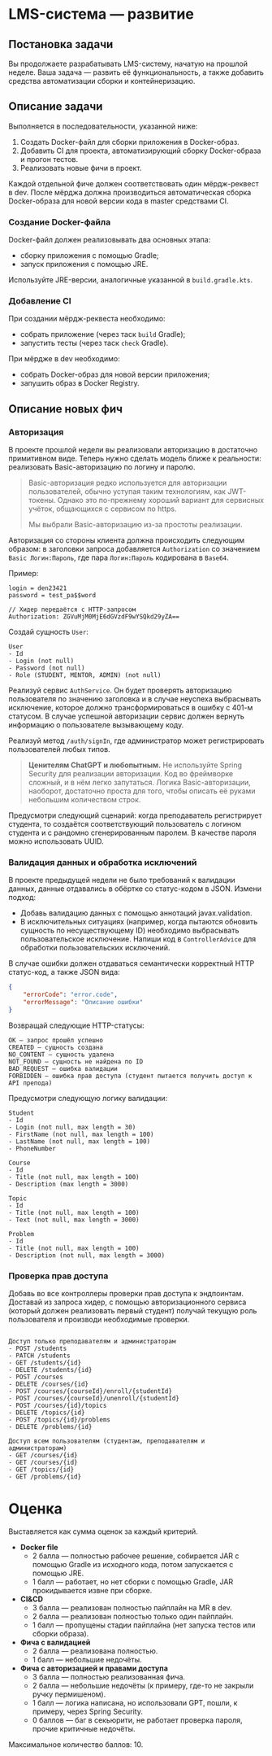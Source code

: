 # LMS-система — развитие

## Постановка задачи

Вы продолжаете разрабатывать LMS-систему, начатую на прошлой неделе. Ваша задача — развить её функциональность, а также добавить средства автоматизации сборки и контейнеризацию.

## Описание задачи

Выполняется в последовательности, указанной ниже:

1. Создать Docker-файл для сборки приложения в Docker-образ.
2. Добавить CI для проекта, автоматизирующий сборку Docker-образа и прогон тестов.
3. Реализовать новые фичи в проект.

Каждой отдельной фиче должен соответствовать один мёрдж-реквест в dev. После мёрджа должна производиться автоматическая сборка Docker-образа для новой версии кода в master средствами CI.

### Создание Docker-файла

Docker-файл должен реализовывать два основных этапа:

- сборку приложения с помощью Gradle;
- запуск приложения с помощью JRE.

Используйте JRE-версии, аналогичные указанной в `build.gradle.kts`.

### Добавление CI

При создании мёрдж-реквеста необходимо:

- собрать приложение (через таск `build` Gradle);
- запустить тесты (через таск `check` Gradle).

При мёрдже в dev необходимо:

- собрать Docker-образ для новой версии приложения;
- запушить образ в Docker Registry.

## Описание новых фич

### Авторизация

В проекте прошлой недели вы реализовали авторизацию в достаточно примитивном виде. Теперь нужно сделать модель ближе к реальности: реализовать Basic-авторизацию по логину и паролю.

> Basic-авторизация редко используется для авторизации пользователей, обычно уступая таким технологиям, как JWT-токены. Однако это по-прежнему хороший вариант для сервисных учёток, общающихся с сервисом по https. 
>
> Мы выбрали Basic-авторизацию из-за простоты реализации.

Авторизация со стороны клиента должна происходить следующим образом: в заголовки запроса добавляется `Authorization` со значением `Basic Логин:Пароль`, где пара `Логин:Пароль` кодирована в `Base64`.

Пример:

```
login = den23421
password = test_pa$$word

// Хидер передаётся с HTTP-запросом
Authorization: ZGVuMjM0MjE6dGVzdF9wYSQkd29yZA==
```

Создай сущность `User`:

```text
User
- Id
- Login (not null)
- Password (not null)
- Role (STUDENT, MENTOR, ADMIN) (not null)
```

Реализуй сервис `AuthService`. Он будет проверять авторизацию пользователя по значению заголовка и в случае неуспеха выбрасывать исключение, которое должно трансформироваться в ошибку с 401-м статусом. В случае успешной авторизации сервис должен вернуть информацию о пользователе вызывающему коду.

Реализуй метод `/auth/signIn`, где администратор может регистрировать пользователей любых типов.

> **Ценителям ChatGPT и любопытным.** Не используйте Spring Security для реализации авторизации. Код во фреймворке сложный, и в нём легко запутаться. Логика Basic-авторизации, наоборот, достаточно проста для того, чтобы описать её руками небольшим количеством строк.

Предусмотри следующий сценарий: когда преподаватель регистрирует студента, то создаётся соответствующий пользователь с логином студента и с рандомно сгенерированным паролем. В качестве пароля можно использовать UUID. 

### Валидация данных и обработка исключений

В проекте предыдущей недели не было требований к валидации данных, данные отдавались в обёртке со статус-кодом в JSON. Измени подход:

- Добавь валидацию данных с помощью аннотаций javax.validation.
- В исключительных ситуациях (например, когда пытаются обновить сущность по несуществующему ID) необходимо выбрасывать пользовательское исключение. Напиши код в `ControllerAdvice` для обработки пользовательских исключений.

В случае ошибки должен отдаваться семантически корректный HTTP статус-код, а также JSON вида:

```json
{
    "errorCode": "error.code", 
    "errorMessage": "Описание ошибки"
}
```

Возвращай следующие HTTP-статусы:

```
OK — запрос прошёл успешно
CREATED — сущность создана
NO_CONTENT — сущность удалена
NOT_FOUND — сущность не найдена по ID
BAD_REQUEST — ошибка валидации
FORBIDDEN — ошибка прав доступа (студент пытается получить доступ к API препода)
```

Предусмотри следующую логику валидации:

```
Student
- Id
- Login (not null, max length = 30)
- FirstName (not null, max length = 100)
- LastName (not null, max length = 100)
- PhoneNumber 

Course
- Id
- Title (not null, max length = 100)
- Description (max length = 3000)

Topic
- Id
- Title (not null, max length = 100)
- Text (not null, max length = 3000)

Problem
- Id
- Title (not null, max length = 100)
- Description (not null, max length = 3000)
```

### Проверка прав доступа

Добавь во все контроллеры проверки прав доступа к эндпоинтам. Доставай из запроса хидер, с помощью авторизационного сервиса (который должен реализовать первый студент) получай текущую роль пользователя и производи необходимые проверки.

```text

Доступ только преподавателям и администраторам
- POST /students
- PATCH /students
- GET /students/{id} 
- DELETE /students/{id}
- POST /courses
- DELETE /courses/{id}
- POST /courses/{courseId}/enroll/{studentId}
- POST /courses/{courseId}/unenroll/{studentId}
- POST /courses/{id}/topics
- DELETE /topics/{id}
- POST /topics/{id}/problems
- DELETE /problems/{id}

Доступ всем пользователям (студентам, преподавателям и администраторам)
- GET /courses/{id}
- GET /courses/{id}
- GET /topics/{id}
- GET /problems/{id}
```

# Оценка

Выставляется как сумма оценок за каждый критерий.

- **Docker file**
  - 2 балла — полностью рабочее решение, собирается JAR с помощью Gradle из исходного кода, потом запускается с помощью JRE.
  - 1 балл — работает, но нет сборки с помощью Gradle, JAR прокидывается извне при сборке.
- **CI&CD**
  - 3 балла — реализован полностью пайплайн на MR в dev.
  - 2 балла — реализован полностью только один пайплайн.
  - 1 балл — пропущены стадии пайплайна (нет запуска тестов или сборки образа).
- **Фича с валидацией**
  - 2 балла — реализована полностью.
  - 1 балл — небольшие недочёты.
- **Фича с авторизацией и правами доступа**
  - 3 балла — полностью реализованная фича.
  - 2 балла — небольшие недочёты (к примеру, где-то не закрыли ручку пермишеном).
  - 1 балл — логика написана, но использовали GPT, пошли, к примеру, через Spring Security.
  - 0 баллов — баг в секьюрити, не работает проверка пароля, прочие критичные недочёты.


Максимальное количество баллов: 10.